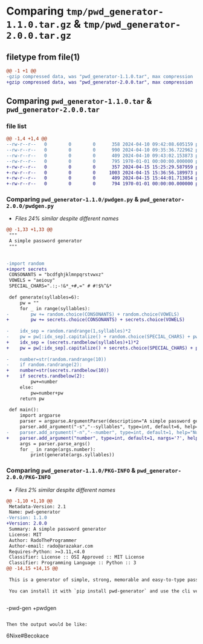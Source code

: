# Comparing `tmp/pwd_generator-1.1.0.tar.gz` & `tmp/pwd_generator-2.0.0.tar.gz`

## filetype from file(1)

```diff
@@ -1 +1 @@
-gzip compressed data, was "pwd_generator-1.1.0.tar", max compression
+gzip compressed data, was "pwd_generator-2.0.0.tar", max compression
```

## Comparing `pwd_generator-1.1.0.tar` & `pwd_generator-2.0.0.tar`

### file list

```diff
@@ -1,4 +1,4 @@
--rw-r--r--   0        0        0      358 2024-04-10 09:42:08.605159 pwd_generator-1.1.0/README.md
--rw-r--r--   0        0        0      990 2024-04-10 09:35:36.722962 pwd_generator-1.1.0/pwdgen.py
--rw-r--r--   0        0        0      409 2024-04-10 09:43:02.153873 pwd_generator-1.1.0/pyproject.toml
--rw-r--r--   0        0        0      795 1970-01-01 00:00:00.000000 pwd_generator-1.1.0/PKG-INFO
+-rw-r--r--   0        0        0      357 2024-04-15 15:25:29.587959 pwd_generator-2.0.0/README.md
+-rw-r--r--   0        0        0     1003 2024-04-15 15:36:56.189973 pwd_generator-2.0.0/pwdgen.py
+-rw-r--r--   0        0        0      409 2024-04-15 15:44:01.713854 pwd_generator-2.0.0/pyproject.toml
+-rw-r--r--   0        0        0      794 1970-01-01 00:00:00.000000 pwd_generator-2.0.0/PKG-INFO
```

### Comparing `pwd_generator-1.1.0/pwdgen.py` & `pwd_generator-2.0.0/pwdgen.py`

 * *Files 24% similar despite different names*

```diff
@@ -1,33 +1,33 @@
 """
 A simple password generator
 """
 
 
-import random
+import secrets
 CONSONANTS = "bcdfghjklmnpqrstvwxz"
 VOWELS = "aeiouy"
 SPECIAL_CHARS=".:;-!&*_+#,=" # #!$%^&*
 
 def generate(syllables=6):
     pw = ""
     for _ in range(syllables):
-        pw += random.choice(CONSONANTS) + random.choice(VOWELS)
+        pw += secrets.choice(CONSONANTS) + secrets.choice(VOWELS)
         
-    idx_sep = random.randrange(1,syllables)*2
-    pw = pw[:idx_sep].capitalize() + random.choice(SPECIAL_CHARS) + pw[idx_sep:].capitalize()
+    idx_sep = (secrets.randbelow(syllables)+1)*2
+    pw = pw[:idx_sep].capitalize() + secrets.choice(SPECIAL_CHARS) + pw[idx_sep:].capitalize()
     
-    number=str(random.randrange(10))
-    if random.randrange(2):
+    number=str(secrets.randbelow(10))
+    if secrets.randbelow(2):
         pw+=number
     else:
         pw=number+pw
     return pw
 
 def main():
     import argparse
     parser = argparse.ArgumentParser(description="A simple password generator")
     parser.add_argument("-s","--syllables", type=int, default=6, help="Number of syllables in the password")
-    parser.add_argument("-n","--number", type=int, default=1, help="Number of passwords to generate")
+    parser.add_argument("number", type=int, default=1, nargs='?', help="Number of passwords to generate")
     args = parser.parse_args()
     for _ in range(args.number):
         print(generate(args.syllables))
```

### Comparing `pwd_generator-1.1.0/PKG-INFO` & `pwd_generator-2.0.0/PKG-INFO`

 * *Files 2% similar despite different names*

```diff
@@ -1,10 +1,10 @@
 Metadata-Version: 2.1
 Name: pwd-generator
-Version: 1.1.0
+Version: 2.0.0
 Summary: A simple password generator
 License: MIT
 Author: RadoTheProgrammer
 Author-email: rado@arazakar.com
 Requires-Python: >=3.11,<4.0
 Classifier: License :: OSI Approved :: MIT License
 Classifier: Programming Language :: Python :: 3
@@ -14,15 +14,15 @@
 
 This is a generator of simple, strong, memorable and easy-to-type passwords.
 
 You can install it with `pip install pwd-generator` and use the cli version:
 
 ```
 
-pwd-gen
+pwdgen
 ```
 
 Then the output would be like:
 
 ```
 
 6Nixe#Becokace
```

